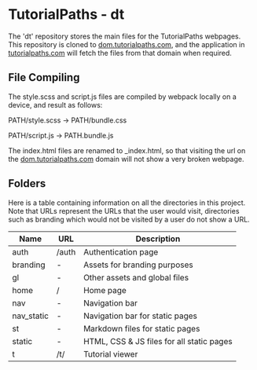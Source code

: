 # TutorialPaths - dt
The 'dt' repository stores the main files for the TutorialPaths webpages. This repository is cloned to [dom.tutorialpaths.com](https://dom.tutorialpaths.com), and the application in [tutorialpaths.com](https://tutorialpaths.com) will fetch the files from that domain when required.

## File Compiling
The style.scss and script.js files are compiled by webpack locally on a device, and result as follows:

PATH/style.scss -> PATH/bundle.css

PATH/script.js -> PATH.bundle.js

The index.html files are renamed to \_index.html, so that visiting the url on the [dom.tutorialpaths.com](https://dom.tutorialpaths.com) domain will not show a very broken webpage.

## Folders
Here is a table containing information on all the directories in this project. Note that URLs represent the URLs that the user would visit, directories such as branding which would not be visited by a user do not show a URL.

Name | URL | Description
---- | --- | -----------
auth | /auth | Authentication page
branding | - | Assets for branding purposes
gl | - | Other assets and global files
home | / | Home page
nav | - | Navigation bar
nav_static | - | Navigation bar for static pages
st | - | Markdown files for static pages
static | - | HTML, CSS & JS files for all static pages
t | /t/<tutorial> | Tutorial viewer
